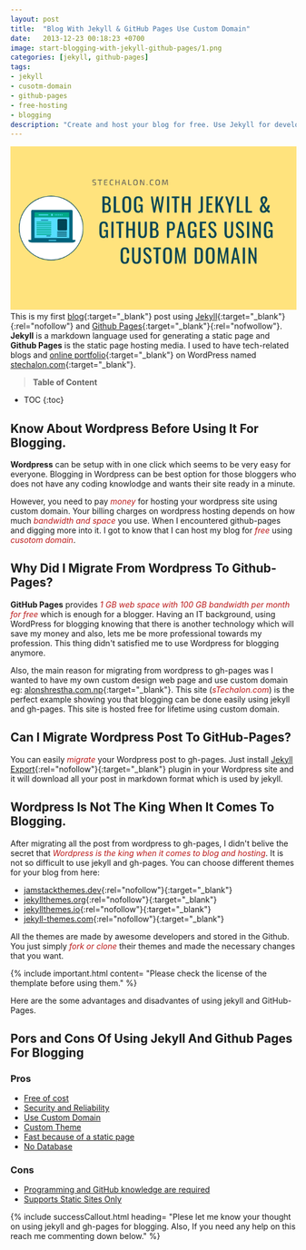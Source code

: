 ```yaml
---
layout: post
title:  "Blog With Jekyll & GitHub Pages Use Custom Domain"
date:   2013-12-23 00:18:23 +0700
image: start-blogging-with-jekyll-github-pages/1.png
categories: [jekyll, github-pages]
tags: 
- jekyll
- cusotm-domain
- github-pages
- free-hosting
- blogging
description: "Create and host your blog for free. Use Jekyll for developing blogging sites and GitHub pages for hosting your blog for free. Use custom domain in your blog."
---
```


![Blog With Jekyll And GitHub Pages Use Custom Domain | stechalon.com](/static/img/posts/start-blogging-with-jekyll-github-pages/1.png)
This is my first [blog](https://stechalon.com/){:target="_blank"} post using [Jekyll](https://jekyllrb.com/){:target="_blank"}{:rel="nofollow"} and [Github Pages](https://pages.github.com/){:target="_blank"}{:rel="nofwollow"}. **Jekyll** is a markdown language used for generating a static page and **Github Pages** is the static page hosting media. I used to have tech-related blogs and [online portfolio](https://blog.alonshrestha.com.np//Portfolio-using-Github/){:target="_blank"} on WordPress named [stechalon.com](https://stechalon.com/){:target="_blank"}.

> **Table of Content**

* TOC
{:toc}

## Know About Wordpress Before Using It For Blogging.

**Wordpress** can be setup with in one click which seems to be very easy for everyone. Blogging in Wordpress can be best option for those bloggers who does not have any coding knowlodge and wants their site ready in a minute. 

However, you need to pay <span style="color:#bb1919" >*money*</span> for hosting your wordpress site using custom domain. Your billing charges on wordpress hosting depends on how much <span style="color:#bb1919" >*bandwidth and space*</span> you use. When I encountered github-pages and digging more into it. I got to know that I can host my blog for <span style="color:#bb1919" >*free*</span> using <span style="color:#bb1919" >*cusotom domain*</span>.

## Why Did I Migrate From Wordpress To Github-Pages?

**GitHub Pages** provides <span style="color:#bb1919" >*1 GB web space with 100 GB bandwidth per month for free*</span> which is enough for a blogger. Having an IT background, using WordPress for blogging knowing that there is another technology which will save my money and also, lets me be more professional towards my profession. This thing didn't satisfied me to use Wordpress for blogging anymore. 

Also, the main reason for migrating from wordpress to  gh-pages was I wanted to have my own custom design web page and use custom domain eg: [alonshrestha.com.np](https://alonshrestha.com.np){:target="_blank"}. This site (<span style="color:#bb1919" >*sTechalon.com*</span>) is the perfect example showing you that blogging can be done easily using jekyll and gh-pages. This site is hosted free for lifetime using custom domain.

## Can I Migrate Wordpress Post To GitHub-Pages?

You can easily <span style="color:#bb1919">*migrate*</span> your Wordpress post to gh-pages. Just install [Jekyll Export](https://wordpress.org/plugins/jekyll-exporter/){:rel="nofollow"}{:target="_blank"} plugin in your Wordpress site and it will download all your post in markdown format which is used by jekyll.
## Wordpress Is Not The King When It Comes To Blogging.
After migrating all the post from wordpress to gh-pages, I didn't belive the secret that <span style="color:#bb1919">*Wordpress is the king when it comes to blog and hosting*</span>. It is not so difficult to use jekyll and gh-pages. You can choose different themes for your blog from here:

- [jamstackthemes.dev](https://jamstackthemes.dev/ssg/jekyll/){:rel="nofollow"}{:target="_blank"}
- [jekyllthemes.org](http://jekyllthemes.org/){:rel="nofollow"}{:target="_blank"}
- [jekyllthemes.io](https://jekyllthemes.io/){:rel="nofollow"}{:target="_blank"}
- [jekyll-themes.com](https://jekyll-themes.com/){:rel="nofollow"}{:target="_blank"}

All the themes are made by awesome developers and stored in the Github. You just simply <span style="color:#bb1919">*fork or clone*</span> their themes and made the necessary changes that you want.

{% include important.html content= "Please check the license of the themplate before using them." %}

Here are the some advantages and disadvantes of using jekyll and GitHub-Pages.

## Pors and Cons Of Using Jekyll And Github Pages For Blogging
### Pros
- [Free of cost](#)
- [Security and Reliability](#)
- [Use Custom Domain](#)
- [Custom Theme](#)
- [Fast because of a static page](#)
- [No Database](#)

### Cons
- [Programming and GitHub knowledge are required](#)
- [Supports Static Sites Only](#)

{% include successCallout.html heading= "Plese let me know your thought on using jekyll and gh-pages for blogging. Also, If you need any help on this reach me commenting down below." %}
